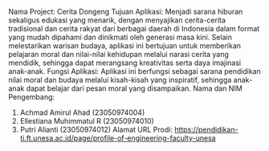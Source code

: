Nama Project: Cerita Dongeng
Tujuan Aplikasi: Menjadi sarana hiburan sekaligus edukasi yang menarik, dengan menyajikan cerita-cerita tradisional dan cerita rakyat dari berbagai daerah di Indonesia dalam format yang mudah dipahami dan dinikmati oleh generasi masa kini. Selain melestarikan warisan budaya, aplikasi ini bertujuan untuk memberikan pelajaran moral dan nilai-nilai kehidupan melalui narasi cerita yang mendidik, sehingga dapat merangsang kreativitas serta daya imajinasi anak-anak.
Fungsi Aplikasi: Aplikasi ini berfungsi sebagai sarana pendidikan nilai moral dan budaya melalui kisah-kisah yang inspiratif, sehingga anak-anak dapat belajar dari pesan moral yang disampaikan. 
Nama dan NIM Pengembang: 
1.	Achmad Amirul Ahad			(23050974004)
2.	Ellestiana Muhimmatul R		(23050974010)
3.	Putri Alianti				(23050974012)
Alamat URL Prodi: https://pendidikan-ti.ft.unesa.ac.id/page/profile-of-engineering-faculty-unesa
